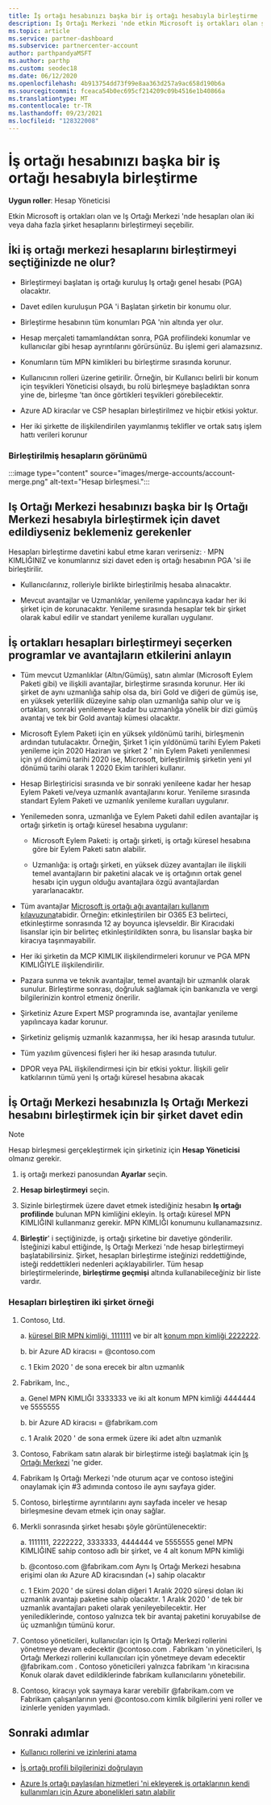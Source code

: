 ```yaml
---
title: İş ortağı hesabınızı başka bir iş ortağı hesabıyla birleştirme
description: İş Ortağı Merkezi 'nde etkin Microsoft iş ortakları olan şirketler için iş ortağı hesabı 'nı Iş Ortağı Merkezi 'nde başka bir iş ortağı hesabıyla birleştirmeyi öğrenin.
ms.topic: article
ms.service: partner-dashboard
ms.subservice: partnercenter-account
author: parthpandyaMSFT
ms.author: parthp
ms.custom: seodec18
ms.date: 06/12/2020
ms.openlocfilehash: 4b913754dd73f99e8aa363d257a9ac658d190b6a
ms.sourcegitcommit: fceaca54b0ec695cf214209c09b4516e1b40866a
ms.translationtype: MT
ms.contentlocale: tr-TR
ms.lasthandoff: 09/23/2021
ms.locfileid: "128322008"
---
```

# <a name="merge-your-partner-account-with-another-partner-account"></a>İş ortağı hesabınızı başka bir iş ortağı hesabıyla birleştirme

**Uygun roller**: Hesap Yöneticisi

Etkin Microsoft iş ortakları olan ve Iş Ortağı Merkezi 'nde hesapları olan iki veya daha fazla şirket hesaplarını birleştirmeyi seçebilir.

## <a name="what-happens-when-two-partners-elect-to-merge-their-partner-center-accounts"></a>İki iş ortağı merkezi hesaplarını birleştirmeyi seçtiğinizde ne olur?

- Birleştirmeyi başlatan iş ortağı kuruluş Iş ortağı genel hesabı (PGA) olacaktır.

- Davet edilen kuruluşun PGA 'i Başlatan şirketin bir konumu olur.

- Birleştirme hesabının tüm konumları PGA 'nin altında yer olur.

- Hesap merçaleti tamamlandıktan sonra, PGA profilindeki konumlar ve kullanıcılar gibi hesap ayrıntılarını görürsünüz. Bu işlemi geri alamazsınız.

- Konumların tüm MPN kimlikleri bu birleştirme sırasında korunur.

- Kullanıcının rolleri üzerine getirilir. Örneğin, bir Kullanıcı belirli bir konum için teşvikleri Yöneticisi olsaydı, bu rolü birleşmeye başladıktan sonra yine de, birleşme 'tan önce görtikleri teşvikleri görebilecektir.

- Azure AD kiracılar ve CSP hesapları birleştirilmez ve hiçbir etkisi yoktur.

- Her iki şirkette de ilişkilendirilen yayımlanmış teklifler ve ortak satış işlem hattı verileri korunur

### <a name="view-of-merged-accounts"></a>Birleştirilmiş hesapların görünümü

:::image type="content" source="images/merge-accounts/account-merge.png" alt-text="Hesap birleşmesi.":::

## <a name="what-to-expect-if-you-have-been-invited-to-merge-your-partner-center-account-with-another-partner-center-account"></a>Iş Ortağı Merkezi hesabınızı başka bir Iş Ortağı Merkezi hesabıyla birleştirmek için davet edildiyseniz beklemeniz gerekenler

Hesapları birleştirme davetini kabul etme kararı verirseniz: · MPN KIMLIĞINIZ ve konumlarınız sizi davet eden iş ortağı hesabının PGA 'si ile birleştirilir.

- Kullanıcılarınız, rolleriyle birlikte birleştirilmiş hesaba alınacaktır.

- Mevcut avantajlar ve Uzmanlıklar, yenileme yapılıncaya kadar her iki şirket için de korunacaktır. Yenileme sırasında hesaplar tek bir şirket olarak kabul edilir ve standart yenileme kuralları uygulanır.

## <a name="understand-the-impacts-to-programs-and-benefits-when-partners-elect-to-merge-accounts"></a>İş ortakları hesapları birleştirmeyi seçerken programlar ve avantajların etkilerini anlayın

- Tüm mevcut Uzmanlıklar (Altın/Gümüş), satın alımlar (Microsoft Eylem Paketi gibi) ve ilişkili avantajlar, birleştirme sırasında korunur. Her iki şirket de aynı uzmanlığa sahip olsa da, biri Gold ve diğeri de gümüş ise, en yüksek yeterlilik düzeyine sahip olan uzmanlığa sahip olur ve iş ortakları, sonraki yenilemeye kadar bu uzmanlığa yönelik bir dizi gümüş avantaj ve tek bir Gold avantajı kümesi olacaktır. 

- Microsoft Eylem Paketi için en yüksek yıldönümü tarihi, birleşmenin ardından tutulacaktır. Örneğin, Şirket 1 için yıldönümü tarihi Eylem Paketi yenileme için 2020 Haziran ve şirket 2 ' nin Eylem Paketi yenilenmesi için yıl dönümü tarihi 2020 ise, Microsoft, birleştirilmiş şirketin yeni yıl dönümü tarihi olarak 1 2020 Ekim tarihleri kullanır.

- Hesap Birleştiricisi sırasında ve bir sonraki yenileene kadar her hesap Eylem Paketi ve/veya uzmanlık avantajlarını korur. Yenileme sırasında standart Eylem Paketi ve uzmanlık yenileme kuralları uygulanır.

- Yenilemeden sonra, uzmanlığa ve Eylem Paketi dahil edilen avantajlar iş ortağı şirketin iş ortağı küresel hesabına uygulanır:

  - Microsoft Eylem Paketi: iş ortağı şirketi, iş ortağı küresel hesabına göre bir Eylem Paketi satın alabilir.

  - Uzmanlığa: iş ortağı şirketi, en yüksek düzey avantajları ile ilişkili temel avantajların bir paketini alacak ve iş ortağının ortak genel hesabı için uygun olduğu avantajlara özgü avantajlardan yararlanacaktır.

- Tüm avantajlar [Microsoft iş ortağı ağı avantajları kullanım kılavuzuna](https://partner.microsoft.com/dashboard/account/merger)tabidir. Örneğin: etkinleştirilen bir O365 E3 belirteci, etkinleştirme sonrasında 12 ay boyunca işlevseldir. Bir Kiracıdaki lisanslar için bir belirteç etkinleştirildikten sonra, bu lisanslar başka bir kiracıya taşınmayabilir.

- Her iki şirketin da MCP KIMLIK ilişkilendirmeleri korunur ve PGA MPN KIMLIĞIYLE ilişkilendirilir.

- Pazara sunma ve teknik avantajlar, temel avantajlı bir uzmanlık olarak sunulur. Birleştirme sonrası, doğruluk sağlamak için bankanızla ve vergi bilgilerinizin kontrol etmeniz önerilir.

- Şirketiniz Azure Expert MSP programında ise, avantajlar yenileme yapılıncaya kadar korunur.

- Şirketiniz gelişmiş uzmanlık kazanmışsa, her iki hesap arasında tutulur.

- Tüm yazılım güvencesi fişleri her iki hesap arasında tutulur. 

- DPOR veya PAL ilişkilendirmesi için bir etkisi yoktur. İlişkili gelir katkılarının tümü yeni Iş ortağı küresel hesabına akacak

## <a name="invite-a-company-to-merge-their-partner-center-account-with-your-partner-center-account"></a>İş Ortağı Merkezi hesabınızla Iş Ortağı Merkezi hesabını birleştirmek için bir şirket davet edin

>[!Note]
>Hesap birleşmesi gerçekleştirmek için şirketiniz için **Hesap Yöneticisi** olmanız gerekir.

1. iş ortağı merkezi panosundan **Ayarlar** seçin. 

2. **Hesap birleştirmeyi** seçin.

3. Sizinle birleştirmek üzere davet etmek istediğiniz hesabın **Iş ortağı profilinde** bulunan MPN kimliğini ekleyin. Iş ortağı küresel MPN KIMLIĞINI kullanmanız gerekir. MPN KIMLIĞI konumunu kullanamazsınız.

4. **Birleştir**' i seçtiğinizde, iş ortağı şirketine bir davetiye gönderilir. İsteğinizi kabul ettiğinde, Iş Ortağı Merkezi 'nde hesap birleştirmeyi başlatabilirsiniz. Şirket, hesapları birleştirme isteğinizi reddettiğinde, isteği reddettikleri nedenleri açıklayabilirler. Tüm hesap birleştirmelerinde, **birleştirme geçmişi** altında kullanabileceğiniz bir liste vardır.
 
### <a name="example-of-two-companies-merging-accounts"></a>Hesapları birleştiren iki şirket örneği

1. Contoso, Ltd. 

    a. [küresel BIR MPN kimliği, 1111111](https://partner.microsoft.com/pcv/accountsettings/connectedpartnerprofile) ve bir alt [konum mpn kimliği 2222222](https://partner.microsoft.com/pcv/accountsettings/locationsprofile).
  
    b. bir Azure AD kiracısı = @contoso.com
 
    c. 1 Ekim 2020 ' de sona erecek bir altın uzmanlık
2. Fabrikam, Inc.,
 
    a. Genel MPN KIMLIĞI 3333333 ve iki alt konum MPN kimliği 4444444 ve 5555555

    b.  bir Azure AD kiracısı = @fabrikam.com

    c.  1 Aralık 2020 ' de sona ermek üzere iki adet altın uzmanlık
3.  Contoso, Fabrikam satın alarak bir birleştirme isteği başlatmak için [Iş Ortağı Merkezi](https://partner.microsoft.com/dashboard/account/merger) 'ne gider.
4.  Fabrikam Iş Ortağı Merkezi 'nde oturum açar ve contoso isteğini onaylamak için #3 adımında contoso ile aynı sayfaya gider.
5.  Contoso, birleştirme ayrıntılarını aynı sayfada inceler ve hesap birleşmesine devam etmek için onay sağlar.
6.  Merkli sonrasında şirket hesabı şöyle görüntülenecektir:

    a.  1111111, 2222222, 3333333, 4444444 ve 5555555 genel MPN KIMLIĞINE sahip contoso adlı bir şirket, ve 4 alt konum MPN kimliği
    
    b.  @contoso.com @fabrikam.com Aynı Iş Ortağı Merkezi hesabına erişimi olan ıkı Azure AD kiracısından (+) sahip olacaktır
    
    c.  1 Ekim 2020 ' de süresi dolan diğeri 1 Aralık 2020 süresi dolan iki uzmanlık avantajı paketine sahip olacaktır. 1 Aralık 2020 ' de tek bir uzmanlık avantajları paketi olarak yenileyebilecektir. Her yenilediklerinde, contoso yalnızca tek bir avantaj paketini koruyabilse de üç uzmanlığın tümünü korur.
    
7.  Contoso yöneticileri, kullanıcıları için Iş Ortağı Merkezi rollerini yönetmeye devam edecektir @contoso.com . Fabrikam 'ın yöneticileri, Iş Ortağı Merkezi rollerini kullanıcıları için yönetmeye devam edecektir @fabrikam.com . Contoso yöneticileri yalnızca fabrikam 'ın kiracısına Konuk olarak davet edildiklerinde fabrikam kullanıcılarını yönetebilir.
8.  Contoso, kiracıyı yok saymaya karar verebilir @fabrikam.com ve Fabrikam çalışanlarının yeni @contoso.com kimlik bilgilerini yeni roller ve izinlerle yeniden yayımladı.

## <a name="next-steps"></a>Sonraki adımlar

- [Kullanıcı rollerini ve izinlerini atama](permissions-overview.md)

- [İş ortağı profili bilgilerinizi doğrulayın](update-your-partner-profile.md)

- [Azure Iş ortağı paylaşılan hizmetleri 'ni ekleyerek iş ortaklarının kendi kullanımları için Azure abonelikleri satın alabilir](shared-services.md)
